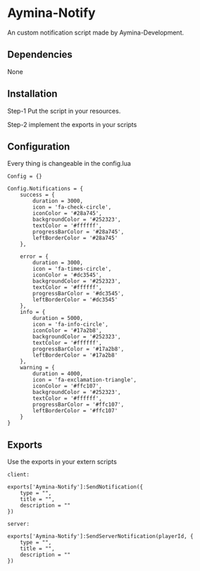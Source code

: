 # Aymina-Notify
An custom notification script made by Aymina-Development.

## Dependencies
None

## Installation

Step-1
Put the script in your resources.

Step-2
implement the exports in your scripts

## Configuration
Every thing is changeable in the config.lua
```
Config = {}

Config.Notifications = {
    success = {
        duration = 3000,
        icon = 'fa-check-circle',
        iconColor = '#28a745',
        backgroundColor = '#252323',
        textColor = '#ffffff',
        progressBarColor = '#28a745',
        leftBorderColor = '#28a745'
    },
    
    error = {
        duration = 3000,
        icon = 'fa-times-circle',
        iconColor = '#dc3545',
        backgroundColor = '#252323',
        textColor = '#ffffff',
        progressBarColor = '#dc3545',
        leftBorderColor = '#dc3545'
    },
    info = {
        duration = 5000,
        icon = 'fa-info-circle',
        iconColor = '#17a2b8',
        backgroundColor = '#252323',
        textColor = '#ffffff',
        progressBarColor = '#17a2b8',
        leftBorderColor = '#17a2b8'
    },
    warning = {
        duration = 4000,
        icon = 'fa-exclamation-triangle',
        iconColor = '#ffc107',
        backgroundColor = '#252323',
        textColor = '#ffffff',
        progressBarColor = '#ffc107',
        leftBorderColor = '#ffc107'
    }
}
```
## Exports
Use the exports in your extern scripts
```
client:

exports['Aymina-Notify']:SendNotification({
    type = "",
    title = "",
    description = ""
})

server:

exports['Aymina-Notify']:SendServerNotification(playerId, {
    type = "",
    title = "",
    description = ""
})
```

